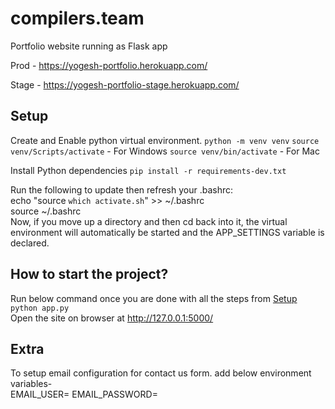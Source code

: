 # compilers.team
Portfolio website running as Flask app

Prod - https://yogesh-portfolio.herokuapp.com/

Stage - https://yogesh-portfolio-stage.herokuapp.com/


## Setup

Create and Enable python virtual environment.
`python -m venv venv`
`source venv/Scripts/activate` - For Windows
`source venv/bin/activate` - For Mac

Install Python dependencies
`pip install -r requirements-dev.txt`

Run the following to update then refresh your .bashrc:  
echo "source `which activate.sh`" >> ~/.bashrc  
source ~/.bashrc  
Now, if you move up a directory and then cd back into it, the virtual environment will automatically be started and the APP_SETTINGS variable is declared.  

## How to start the project?
Run below command once you are done with all the steps from [Setup](#setup)  
`python app.py`  
Open the site on browser at http://127.0.0.1:5000/  

## Extra
To setup email configuration for contact us form. 
add below environment variables-  
EMAIL_USER=<email-address>
EMAIL_PASSWORD=<email-app-password>